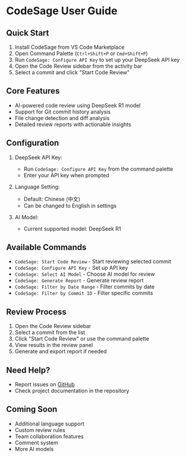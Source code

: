 # CodeSage User Guide

## Quick Start

1. Install CodeSage from VS Code Marketplace
2. Open Command Palette (`Ctrl+Shift+P` or `Cmd+Shift+P`)
3. Run `CodeSage: Configure API Key` to set up your DeepSeek API key
4. Open the Code Review sidebar from the activity bar
5. Select a commit and click "Start Code Review"

## Core Features

- AI-powered code review using DeepSeek R1 model
- Support for Git commit history analysis
- File change detection and diff analysis
- Detailed review reports with actionable insights

## Configuration

1. DeepSeek API Key:
   - Run `CodeSage: Configure API Key` from the command palette
   - Enter your API key when prompted

2. Language Setting:
   - Default: Chinese (中文)
   - Can be changed to English in settings

3. AI Model:
   - Current supported model: DeepSeek R1

## Available Commands

- `CodeSage: Start Code Review` - Start reviewing selected commit
- `CodeSage: Configure API Key` - Set up API key
- `CodeSage: Select AI Model` - Choose AI model for review
- `CodeSage: Generate Report` - Generate review report
- `CodeSage: Filter by Date Range` - Filter commits by date
- `CodeSage: Filter by Commit ID` - Filter specific commits

## Review Process

1. Open the Code Review sidebar
2. Select a commit from the list
3. Click "Start Code Review" or use the command palette
4. View results in the review panel
5. Generate and export report if needed

## Need Help?

- Report issues on [GitHub](https://github.com/nesnilnehc/CodeSage/issues)
- Check project documentation in the repository

## Coming Soon

- Additional language support
- Custom review rules
- Team collaboration features
- Comment system
- More AI models
